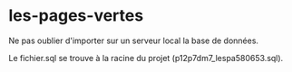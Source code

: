 # les-pages-vertes

Ne pas oublier d'importer sur un serveur local la base de données. 

Le fichier.sql se trouve à la racine du projet (p12p7dm7_lespa580653.sql). 
